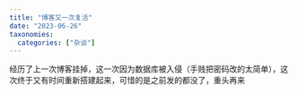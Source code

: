 ```yaml
---
title: "博客又一次复活"
date: "2023-06-26"
taxonomies:
  categories: ["杂谈"]
---
```


经历了上一次博客挂掉，这一次因为数据库被入侵（手贱把密码改的太简单），这次终于又有时间重新搭建起来，可惜的是之前发的都没了，重头再来
